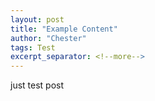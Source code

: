 ```yaml
---
layout: post
title: "Example Content"
author: "Chester"
tags: Test
excerpt_separator: <!--more-->
---
```

just test post
